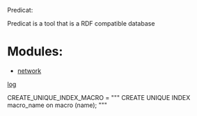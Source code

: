 Predicat:

Predicat is a tool that is a RDF compatible database

# Modules:
- [network](network)

[log](log)

CREATE_UNIQUE_INDEX_MACRO = """
CREATE UNIQUE INDEX macro_name on macro (name);
"""
					
